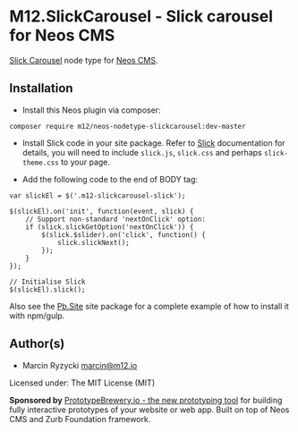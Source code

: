 # M12.SlickCarousel - Slick carousel for Neos CMS

[Slick Carousel](https://github.com/kenwheeler/slick) node type
for [Neos CMS](https://www.neos.io/).


## Installation

* Install this Neos plugin via composer:  
```
composer require m12/neos-nodetype-slickcarousel:dev-master
```

* Install Slick code in your site package. Refer to 
  [Slick](https://github.com/kenwheeler/slick) documentation for details,
  you will need to include `slick.js`, `slick.css` and perhaps 
  `slick-theme.css` to your page.

* Add the following code to the end of BODY tag:
```
var slickEl = $('.m12-slickcarousel-slick');

$(slickEl).on('init', function(event, slick) {
    // Support non-standard 'nextOnClick' option:
    if (slick.slickGetOption('nextOnClick')) {
        $(slick.$slider).on('click', function() {
            slick.slickNext();
        });
    }
});

// Initialise Slick
$(slickEl).slick();
```

Also see the [Pb.Site](https://github.com/million12/Pb.Site) site package
for a complete example of how to install it with npm/gulp.


## Author(s)

* Marcin Ryzycki marcin@m12.io  

Licensed under: The MIT License (MIT)

**Sponsored by** [PrototypeBrewery.io - the new prototyping tool](http://prototypebrewery.io/) 
for building fully interactive prototypes of your website or web app. Built on top of 
Neos CMS and Zurb Foundation framework.
